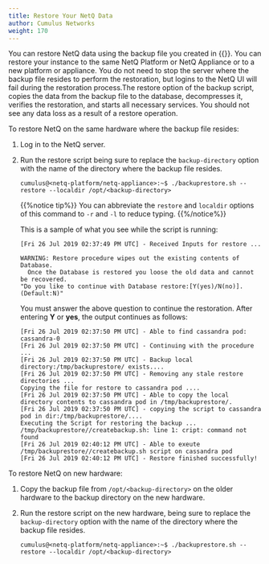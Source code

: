 ```yaml
---
title: Restore Your NetQ Data
author: Cumulus Networks
weight: 170
---
```


You can restore NetQ data using the backup file you created in {{<link title="Back Up Your NetQ Data">}}. You can restore your instance to the same NetQ Platform or NetQ Appliance or to a new platform or appliance. You do not need to stop the server where the backup file resides to perform the restoration, but logins to the NetQ UI will fail during the restoration process.The restore option of the backup script, copies the data from the backup file to the database, decompresses it, verifies the restoration, and starts all necessary services. You should not see any data loss as a result of a restore operation.

To restore NetQ on the same hardware where the backup file resides:

1. Log in to the NetQ server.
2. Run the restore script being sure to replace the `backup-directory` option with the name of the directory where the backup file resides.

   ```
   cumulus@<netq-platform/netq-appliance>:~$ ./backuprestore.sh --restore --localdir /opt/<backup-directory>
   ```

   {{%notice tip%}}
   You can abbreviate the `restore` and `localdir` options of this command to `-r` and `-l` to reduce typing.
   {{%/notice%}}

   This is a sample of what you see while the script is running:

   ```
   [Fri 26 Jul 2019 02:37:49 PM UTC] - Received Inputs for restore ...

   WARNING: Restore procedure wipes out the existing contents of Database.
     Once the Database is restored you loose the old data and cannot be recovered.
   "Do you like to continue with Database restore:[Y(yes)/N(no)]. (Default:N)"
   ```

      You must answer the above question to continue the restoration. After entering **Y** or **yes**, the output continues as follows:
      
      ```
      [Fri 26 Jul 2019 02:37:50 PM UTC] - Able to find cassandra pod: cassandra-0
      [Fri 26 Jul 2019 02:37:50 PM UTC] - Continuing with the procedure ...
      [Fri 26 Jul 2019 02:37:50 PM UTC] - Backup local directory:/tmp/backuprestore/ exists....
      [Fri 26 Jul 2019 02:37:50 PM UTC] - Removing any stale restore directories ...
      Copying the file for restore to cassandra pod ....
      [Fri 26 Jul 2019 02:37:50 PM UTC] - Able to copy the local directory contents to cassandra pod in /tmp/backuprestore/.
      [Fri 26 Jul 2019 02:37:50 PM UTC] - copying the script to cassandra pod in dir:/tmp/backuprestore/....
      Executing the Script for restoring the backup ...
      /tmp/backuprestore//createbackup.sh: line 1: cript: command not found
      [Fri 26 Jul 2019 02:40:12 PM UTC] - Able to exeute /tmp/backuprestore//createbackup.sh script on cassandra pod
      [Fri 26 Jul 2019 02:40:12 PM UTC] - Restore finished successfully!
      ```

To restore NetQ on new hardware:

1. Copy the backup file from `/opt/<backup-directory>` on the older hardware to the backup directory on the new hardware.
2. Run the restore script on the new hardware, being sure to replace the `backup-directory` option with the name of the directory where the backup file resides.

   ```
   cumulus@<netq-platform/netq-appliance>:~$ ./backuprestore.sh --restore --localdir /opt/<backup-directory>
   ```
